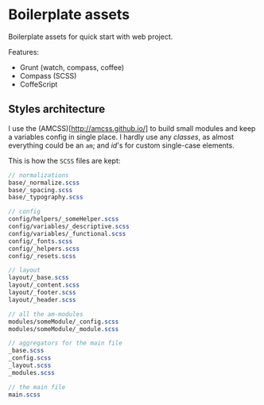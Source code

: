 # Boilerplate assets

Boilerplate assets for quick start with web project.

Features:

- Grunt (watch, compass, coffee)
- Compass (SCSS)
- CoffeScript


## Styles architecture

I use the (AMCSS)[http://amcss.github.io/] to build small modules and keep a variables config in single place. I hardly use any *classes*, as almost everything could be an `am`; and *id*'s for custom single-case elements.

This is how the `SCSS` files are kept:

``` SCSS
// normalizations
base/_normalize.scss
base/_spacing.scss
base/_typography.scss

// config
config/helpers/_someHelper.scss
config/variables/_descriptive.scss
config/variables/_functional.scss
config/_fonts.scss
config/_helpers.scss
config/_resets.scss

// layout
layout/_base.scss
layout/_content.scss
layout/_footer.scss
layout/_header.scss

// all the am-modules
modules/someModule/_config.scss
modules/someModule/_module.scss

// aggregators for the main file
_base.scss
_config.scss
_layout.scss
_modules.scss

// the main file
main.scss
```
